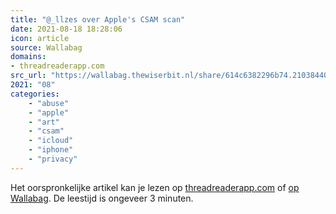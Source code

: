 ```yaml
---
title: "@_llzes over Apple's CSAM scan"
date: 2021-08-18 18:28:06
icon: article
source: Wallabag
domains:
- threadreaderapp.com
src_url: "https://wallabag.thewiserbit.nl/share/614c6382296b74.21038440"
2021: "08"
categories:
    - "abuse"
    - "apple"
    - "art"
    - "csam"
    - "icloud"
    - "iphone"
    - "privacy"
---
```

Het oorspronkelijke artikel kan je lezen op [threadreaderapp.com](https://threadreaderapp.com/thread/1423876440794091520.html) of [op Wallabag](https://wallabag.thewiserbit.nl/share/614c6382296b74.21038440). De leestijd is ongeveer 3 minuten.